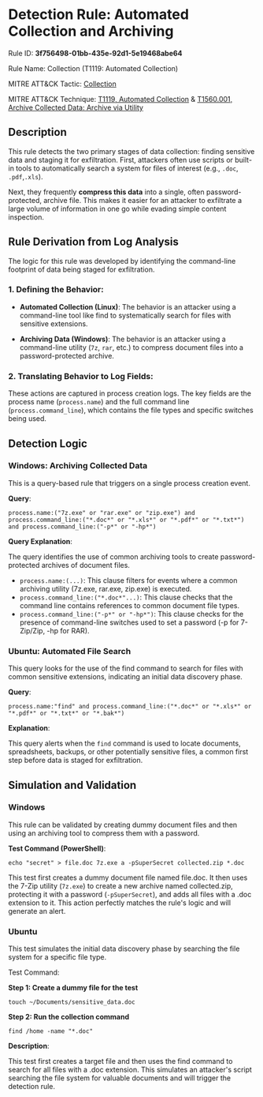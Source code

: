 # Detection Rule: Automated Collection and Archiving

Rule ID: **3f756498-01bb-435e-92d1-5e19468abe64**

Rule Name: Collection (T1119: Automated Collection)

MITRE ATT&CK Tactic: [Collection](https://attack.mitre.org/tactics/TA0009/)

MITRE ATT&CK Technique: [T1119, Automated Collection](https://attack.mitre.org/techniques/T1119/) & [T1560.001, Archive Collected Data: Archive via Utility](https://attack.mitre.org/techniques/T1560/001/)

## Description

This rule detects the two primary stages of data collection: finding sensitive data and staging it for exfiltration. First, attackers often use scripts or built-in tools to automatically search a system for files of interest (e.g., `.doc`, `.pdf`,`.xls`). 


Next, they frequently **compress this data** into a single, often password-protected, archive file. This makes it easier for an attacker to exfiltrate a large volume of information in one go while evading simple content inspection.

## Rule Derivation from Log Analysis

The logic for this rule was developed by identifying the command-line footprint of data being staged for exfiltration.

### **1. Defining the Behavior**:

- **Automated Collection (Linux)**: The behavior is an attacker using a command-line tool like find to systematically search for files with sensitive extensions.

- **Archiving Data (Windows)**: The behavior is an attacker using a command-line utility (`7z`, `rar`, etc.) to compress document files into a password-protected archive.

### **2. Translating Behavior to Log Fields**: 

These actions are captured in process creation logs. The key fields are the process name (`process.name`) and the full command line (`process.command_line`), which contains the file types and specific switches being used.


## Detection Logic

### Windows: Archiving Collected Data

This is a query-based rule that triggers on a single process creation event.

**Query**:

`process.name:("7z.exe" or "rar.exe" or "zip.exe") and process.command_line:("*.doc*" or "*.xls*" or "*.pdf*" or "*.txt*") and process.command_line:("-p*" or "-hp*")`


**Query Explanation**:

The query identifies the use of common archiving tools to create password-protected archives of document files.

- `process.name:(...)`: This clause filters for events where a common archiving utility (7z.exe, rar.exe, zip.exe) is executed.
- `process.command_line:("*.doc*"...)`: This clause checks that the command line contains references to common document file types.
- `process.command_line:("-p*" or "-hp*")`: This clause checks for the presence of command-line switches used to set a password (-p for 7-Zip/Zip, -hp for RAR).

### Ubuntu: Automated File Search

This query looks for the use of the find command to search for files with common sensitive extensions, indicating an initial data discovery phase.

**Query**:

`process.name:"find" and process.command_line:("*.doc*" or "*.xls*" or "*.pdf*" or "*.txt*" or "*.bak*")`

**Explanation**: 

This query alerts when the `find` command is used to locate documents, spreadsheets, backups, or other potentially sensitive files, a common first step before data is staged for exfiltration.

## Simulation and Validation

### Windows

This rule can be validated by creating dummy document files and then using an archiving tool to compress them with a password.

**Test Command (PowerShell)**:

`echo "secret" > file.doc
7z.exe a -pSuperSecret collected.zip *.doc`

This test first creates a dummy document file named file.doc. It then uses the 7-Zip utility (`7z.exe`) to create a new archive named collected.zip, protecting it with a password (`-pSuperSecret`), and adds all files with a .doc extension to it. This action perfectly matches the rule's logic and will generate an alert.

### Ubuntu

This test simulates the initial data discovery phase by searching the file system for a specific file type.

Test Command:

**Step 1: Create a dummy file for the test**

`touch ~/Documents/sensitive_data.doc`

**Step 2: Run the collection command**

`find /home -name "*.doc"`

**Description**: 

This test first creates a target file and then uses the find command to search for all files with a .doc extension. This simulates an attacker's script searching the file system for valuable documents and will trigger the detection rule.


